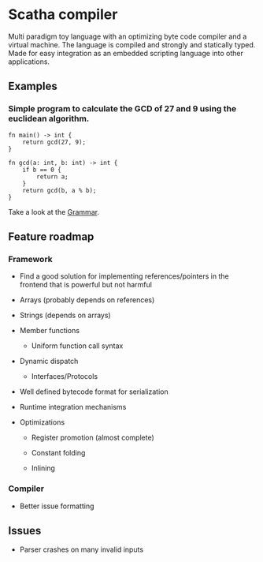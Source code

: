 # Scatha compiler

Multi paradigm toy language with an optimizing byte code compiler and a virtual machine.
The language is compiled and strongly and statically typed. 
Made for easy integration as an embedded scripting language into other applications. 

## Examples
### Simple program to calculate the GCD of 27 and 9 using the euclidean algorithm. 
    fn main() -> int {
        return gcd(27, 9);
    }
    
    fn gcd(a: int, b: int) -> int {
        if b == 0 {
            return a;        
        }
        return gcd(b, a % b);
    }
    
Take a look at the [Grammar](docs/Grammar.md).

## Feature roadmap

### Framework

- Find a good solution for implementing references/pointers in the frontend that is powerful but not harmful 

- Arrays (probably depends on references)

- Strings (depends on arrays)

- Member functions

    - Uniform function call syntax

- Dynamic dispatch
    
    - Interfaces/Protocols

- Well defined bytecode format for serialization  

- Runtime integration mechanisms

- Optimizations

    - Register promotion (almost complete)
    
    - Constant folding
    
    - Inlining

### Compiler

- Better issue formatting

## Issues

- Parser crashes on many invalid inputs

